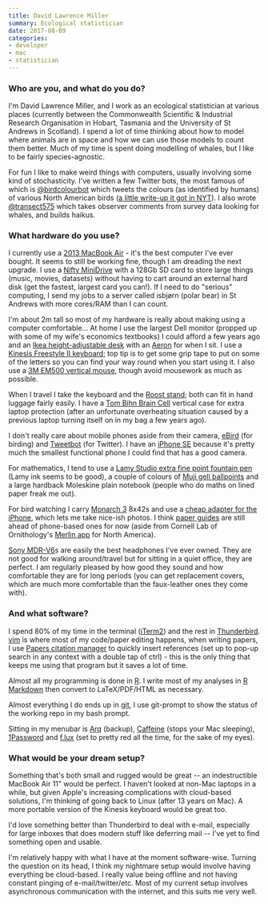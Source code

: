 ```yaml
---
title: David Lawrence Miller
summary: Ecological statistician
date: 2017-08-09
categories:
- developer
- mac
- statistician
---
```


### Who are you, and what do you do?

I'm David Lawrence Miller, and I work as an ecological statistician at various places (currently between the Commonwealth Scientific & Industrial Research Organisation in Hobart, Tasmania and the University of St Andrews in Scotland). I spend a lot of time thinking about how to model where animals are in space and how we can use those models to count them better. Much of my time is spent doing modelling of whales, but I like to be fairly species-agnostic.

For fun I like to make weird things with computers, usually involving some kind of stochasticity. I've written a few Twitter bots, the most famous of which is [@birdcolourbot](http://twitter.com/birdcolourbot "David's bird colour Twitter bot.") which tweets the colours (as identified by humans) of various North American birds ([a little write-up it got in NYT](https://www.nytimes.com/2017/04/28/science/twitter-bots-science.html?_r=0 "A New York Times article that mentions David's bot.")). I also wrote [@transect575](http://twitter.com/transect575 "David's whale haiku Twitter bot.") which takes observer comments from survey data looking for whales, and builds haikus.

### What hardware do you use?

I currently use a [2013 MacBook Air][macbook-air] - it's the best computer I've ever bought. It seems to still be working fine, though I am dreading the next upgrade. I use a [Nifty MiniDrive][minidrive] with a 128Gb SD card to store large things (music, movies, datasets) without having to cart around an external hard disk (get the fastest, largest card you can!). If I need to do "serious" computing, I send my jobs to a server called isbjørn (polar bear) in St Andrews with more cores/RAM than I can count.

I'm about 2m tall so most of my hardware is really about making using a computer comfortable... At home I use the largest Dell monitor (propped up with some of my wife's economics textbooks) I could afford a few years ago and an [Ikea height-adjustable desk][skarsta] with an [Aeron][] for when I sit. I use a [Kinesis Freestyle II keyboard][freestyle2-mac]; top tip is to get some grip tape to put on some of the letters so you can find your way round when you start using it. I also use a [3M EM500 vertical mouse][em500], though avoid mousework as much as possible.

When I travel I take the keyboard and the [Roost stand][roost]; both can fit in hand luggage fairly easily. I have a [Tom Bihn Brain Cell][brain-cell] vertical case for extra laptop protection (after an unfortunate overheating situation caused by a previous laptop turning itself on in my bag a few years ago).

I don't really care about mobile phones aside from their camera, [eBird][ebird-ios] (for birding) and [Tweetbot][tweetbot-ios] (for Twitter). I have an [iPhone SE][iphone-se] because it's pretty much the smallest functional phone I could find that has a good camera.

For mathematics, I tend to use a [Lamy Studio extra fine point fountain pen][safari-fountain-pen] (Lamy ink seems to be good), a couple of colours of [Muji gell ballpoints][gel-ink-ballpoint] and a large hardback Moleskine plain notebook (people who do maths on lined paper freak me out).

For bird watching I carry [Monarch 3][monarch-3-8x42-atb] 8x42s and use a [cheap adapter for the iPhone][hookupz], which lets me take nice-ish photos. I think [paper guides](http://www.houghtonmifflinbooks.com/peterson/ "Field guides for bird watching.") are still ahead of phone-based ones for now (aside from Cornell Lab of Ornithology's [Merlin app][merlin-bird-id-ios] for North America).

[Sony MDR-V6][mdr-v6]s are easily the best headphones I've ever owned. They are not good for walking around/travel but for sitting in a quiet office, they are perfect. I am regularly pleased by how good they sound and how comfortable they are for long periods (you can get replacement covers, which are much more comfortable than the faux-leather ones they come with).

### And what software?

I spend 80% of my time in the terminal ([iTerm2][]) and the rest in [Thunderbird][]. [vim][macvim] is where most of my code/paper editing happens, when writing papers, I use [Papers citation manager][papers] to quickly insert references (set up to pop-up search in any context with a double tap of ctrl) - this is the only thing that keeps me using that program but it saves a lot of time.

Almost all my programming is done in [R][]. I write most of my analyses in [R Markdown][r-markdown] then convert to LaTeX/PDF/HTML as necessary.

Almost everything I do ends up in [git][], I use git-prompt to show the status of the working repo in my bash prompt.

Sitting in my menubar is [Arq][] (backup), [Caffeine][] (stops your Mac sleeping), [1Password][] and [f.lux][] (set to pretty red all the time, for the sake of my eyes).

### What would be your dream setup?

Something that's both small and rugged would be great -- an indestructible MacBook Air 11" would be perfect. I haven't looked at non-Mac laptops in a while, but given Apple's increasing complications with cloud-based solutions, I'm thinking of going back to Linux (after 13 years on Mac). A more portable version of the Kinesis keyboard would be great too.

I'd love something better than Thunderbird to deal with e-mail, especially for large inboxes that does modern stuff like deferring mail -- I've yet to find something open and usable.

I'm relatively happy with what I have at the moment software-wise. Turning the question on its head, I think my nightmare setup would involve having everything be cloud-based. I really value being offline and not having constant pinging of e-mail/twitter/etc. Most of my current setup involves asynchronous communication with the internet, and this suits me very well.

[1password]: https://1password.com "Password management software for Mac OS X."
[aeron]: https://www.hermanmiller.com/products/seating/office-chairs/aeron-chairs/ "A work chair."
[arq]: https://www.arqbackup.com/ "S3-based backup for the Mac."
[brain-cell]: https://www.tombihn.com/products/brain-cell "A padded bag for laptops."
[caffeine]: http://lightheadsw.com/caffeine/ "A Mac menubar application to keep your computer awake."
[ebird-ios]: https://help.ebird.org/customer/portal/articles/1848031-ebird-mobile-apps-overview "An app for the bird watching/observation service."
[em500]: http://solutions.3m.co.uk/wps/portal/3M/en_GB/ComputerAccessories/ComputerAccessories/Products/OfficeComputerEquipment/ErgonomicComputerMouse/ "A vertical mouse."
[f.lux]: https://justgetflux.com/ "A tool to make the colour of your screen adapt to the current time of day."
[freestyle2-mac]: https://www.kinesis-ergo.com/shop/freestyle2-for-mac/ "An ergonomic keyboard."
[gel-ink-ballpoint]: https://www.muji.us/store/stationery/pen-pencils/capped-gel-ink.html "A ball-point pen."
[git]: https://git-scm.com/ "A version control system."
[hookupz]: https://carson.com/products/hookupz-iphone-55sse-44s-ib-542/ "An adapter for connecting an iPhone to a pair of binoculars."
[iphone-se]: https://en.wikipedia.org/wiki/IPhone_SE "A 4 inch smartphone."
[iterm2]: https://iterm2.com/ "An alternative terminal application for Mac OS X."
[macbook-air]: https://www.apple.com/macbook-air/ "A very thin laptop."
[macvim]: https://github.com/macvim-dev/macvim "A Mac GUI port of vim."
[mdr-v6]: https://www.amazon.com/Sony-MDRV6-Studio-Monitor-Headphones/dp/B00001WRSJ "Studio headphones."
[merlin-bird-id-ios]: https://itunes.apple.com/us/app/merlin-bird-id-by-cornell/id773457673 "An app for identifying North American birds."
[minidrive]: https://www.bynifty.com/products/minidrive "A storage drive for Macs with an SD slot."
[monarch-3-8x42-atb]: http://www.nikonsportoptics.com/en/nikon-products/binoculars/monarch-3-8x42-atb.html "A pair of binoculars."
[papers]: http://papersapp.com "iTunes-like software for organising articles."
[r-markdown]: https://support.rstudio.com/hc/en-us/articles/205368677-R-Markdown-Dynamic-Documents-for-R "A version of Markdown that supports R embedding."
[r]: http://www.r-project.org/ "Software for statistical computing and graphics."
[roost]: https://www.therooststand.com/ "A foldable laptop stand."
[safari-fountain-pen]: https://www.lamy.com/eng/b2c/safari/017 "A fountain pen."
[skarsta]: https://www.ikea.com/gb/en/products/desks/desk-computer-desks/skarsta-desk-sit-stand-white-spr-29084966/ "A height-adjustable desk."
[thunderbird]: https://www.mozilla.org/en-US/thunderbird/ "An open-source cross-platform mail client."
[tweetbot-ios]: https://tapbots.com/tweetbot/ "A Twitter client for iOS."
